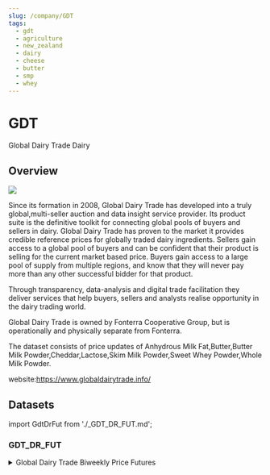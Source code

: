 ```yaml
---
slug: /company/GDT
tags:
  - gdt
  - agriculture
  - new_zealand
  - dairy
  - cheese
  - butter
  - smp
  - whey
---
```


GDT
============================================================

Global Dairy Trade Dairy

## Overview

![](/img/data/gdt.png)

Since its formation in 2008, Global Dairy Trade has developed into a truly global,multi-seller auction and data insight service provider. 
Its product suite is the definitive toolkit for connecting global pools of buyers and sellers in dairy. Global Dairy Trade has proven to the market it provides credible reference prices for globally traded dairy ingredients. Sellers gain access to a global pool of buyers and can be confident that their product is selling for the current market based price. Buyers gain access to a large pool of supply from multiple regions, and know that they will never pay more than any other successful bidder for that product.

Through transparency, data-analysis and digital trade facilitation they deliver services that help buyers, sellers and analysts realise opportunity in the dairy trading world.

Global Dairy Trade is owned by Fonterra Cooperative Group, but is operationally and physically separate from Fonterra.

The dataset consists of price updates of Anhydrous Milk Fat,Butter,Butter Milk Powder,Cheddar,Lactose,Skim Milk Powder,Sweet Whey Powder,Whole Milk Powder.

website:https://www.globaldairytrade.info/

## Datasets
import GdtDrFut from './_GDT_DR_FUT.md';

### GDT_DR_FUT
<details>
<summary>Global Dairy Trade Biweekly Price Futures</summary>
<GdtDrFut />
</details>